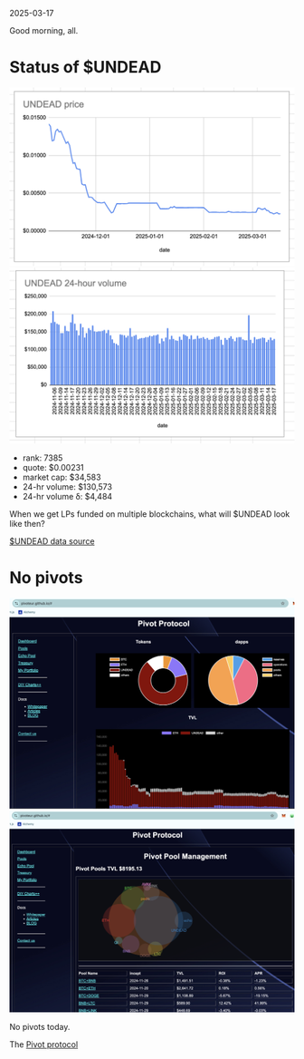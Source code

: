 2025-03-17

Good morning, all.

# Status of $UNDEAD

![$UNDEAD rank](imgs/01a-rank.png)
![$UNDEAD quote](imgs/01b-quote.png)
![$UNDEAD market captalization](imgs/01c-cap.png)
![$UNDEAD 24-hour volume](imgs/01d-vol.png)

* rank: 7385
* quote: $0.00231
* market cap: $34,583
* 24-hr volume: $130,573
* 24-hr volume δ: $4,484

When we get LPs funded on multiple blockchains, what will $UNDEAD look like then?

[$UNDEAD data source](https://www.coingecko.com/en/coins/undead-blocks)

# No pivots

![Pivot protocol dashboard](imgs/02a-dash.png)
![Pivot protocol pools](imgs/02b-pools.png)

No pivots today.

The [Pivot protocol](https://pivoteur.github.io/)
